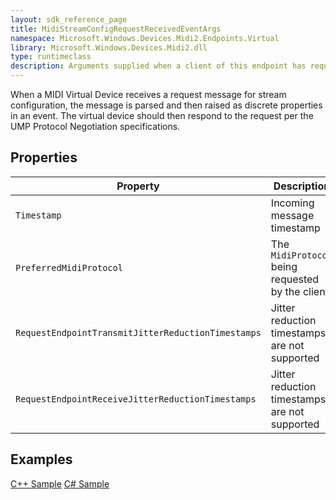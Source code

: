 ```yaml
---
layout: sdk_reference_page
title: MidiStreamConfigRequestReceivedEventArgs
namespace: Microsoft.Windows.Devices.Midi2.Endpoints.Virtual
library: Microsoft.Windows.Devices.Midi2.dll
type: runtimeclass
description: Arguments supplied when a client of this endpoint has requested stream configuration
---
```


When a MIDI Virtual Device receives a request message for stream configuration, the message is parsed and then raised as discrete properties in an event. The virtual device should then respond to the request per the UMP Protocol Negotiation specifications.

## Properties

| Property | Description |
| --- | --- |
| `Timestamp` | Incoming message timestamp |
| `PreferredMidiProtocol` | The `MidiProtocol` being requested by the client |
| `RequestEndpointTransmitJitterReductionTimestamps` | Jitter reduction timestamps are not supported |
| `RequestEndpointReceiveJitterReductionTimestamps` | Jitter reduction timestamps are not supported |

## Examples

[C++ Sample](https://github.com/microsoft/MIDI/blob/main/samples/cpp-winrt/simple-app-to-app-midi/main.cpp)
[C# Sample](https://github.com/microsoft/MIDI/tree/main/samples/csharp-net/virtual-device-app-winui)
